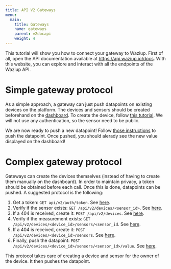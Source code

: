 ```yaml
---
title: API V2 Gateways
menu:
  main:
    title: Gateways
    name: gateways
    parent: v2docapi
    weight: 4
---
```


This tutorial will show you how to connect your gateway to Waziup.
First of all, open the API documentation available at https://api.waziup.io/docs.
With this website, you can explore and interact with all the endpoints of the Waziup API.

Simple gateway protocol
=======================

As a simple approach, a gateway can just push datapoints on existing devices on the platform.
The devices and sensors should be created beforehand on the [dashboard](https://dashboard.waziup.io).
To create the device, follow [this tutorial](/tutorials/software/dashboard/).
We will not use any authentication, so the sensor need to be public.

We are now ready to push a new datapoint!
Follow [those instructions](../sensor_management/#push-data-to-your-sensor-node) to push the datapoint.
Once pushed, you should alerady see the new value displayed on the dashboard!

Complex gateway protocol
========================

Gateways can create the devices themselves (instead of having to create them manually on the dashboard).
In order to maintain privacy, a token should be obtained before each call.
Once this is done, datapoints can be pushed.
A suggested protocol is the following:

1. Get a token: `GET api/v2/auth/token`. See [here](../access_control/#authentication).
2. Verify if the sensor exists: `GET /api/v2/devices/<sensor_id>`. See [here](../sensor_management/#read-a-particular-sensor).
3. If a 404 is received, create it: `POST /api/v2/devices`. See [here](../sensor_management/#create-a-sensor-node).
4. Verify if the measurement exists: `GET /api/v2/devices/<device_id>/sensors/<sensor_id`. See [here](../sensor_management/#check-your-measurement).
5. If a 404 is received, create it: `POST /api/v2/devices/<device_id>/sensors`. See [here](../sensor_management/#create-measurements).
6. Finally, push the datapoint: `POST /api/v2/devices/<device_id>/sensors/<sensor_id>/value`. See [here](../sensor_management/#push-data-to-your-sensor-node).

This protocol takes care of creating a device and sensor for the owner of the device. It then pushes the datapoint. 

